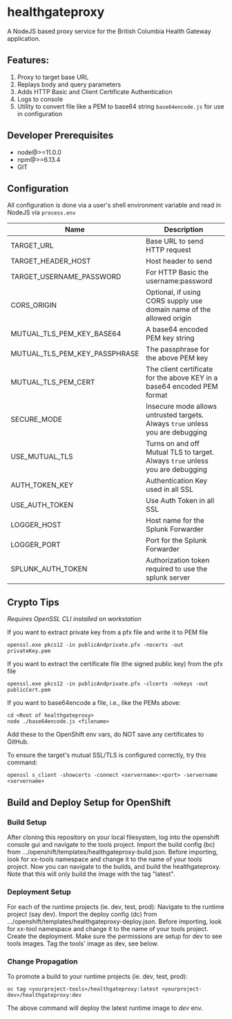 # healthgateproxy

A NodeJS based proxy service for the British Columbia Health Gateway application.

## Features:

1. Proxy to target base URL  
2. Replays body and query parameters
3. Adds HTTP Basic and Client Certificate Authentication
4. Logs to console
5. Utility to convert file like a PEM to base64 string `base64encode.js` for use in configuration

## Developer Prerequisites
* node@>=11.0.0
* npm@>=6.13.4 
* GIT

## Configuration
All configuration is done via a user's shell environment variable and read in NodeJS via `process.env`

Name | Description
--- | --- 
TARGET_URL | Base URL to send HTTP request
TARGET_HEADER_HOST | Host header to send
TARGET_USERNAME_PASSWORD | For HTTP Basic the username:password
CORS_ORIGIN | Optional, if using CORS supply use domain name of the allowed origin
MUTUAL_TLS_PEM_KEY_BASE64 | A base64 encoded PEM key string
MUTUAL_TLS_PEM_KEY_PASSPHRASE | The passphrase for the above PEM key
MUTUAL_TLS_PEM_CERT | The client certificate for the above KEY in a base64 encoded PEM format
SECURE_MODE | Insecure mode allows untrusted targets.  Always `true` unless you are debugging
USE_MUTUAL_TLS | Turns on and off Mutual TLS to target.  Always `true` unless you are debugging
AUTH_TOKEN_KEY | Authentication Key used in all SSL
USE_AUTH_TOKEN | Use Auth Token in all SSL
LOGGER_HOST | Host name for the Splunk Forwarder
LOGGER_PORT | Port for the Splunk Forwarder
SPLUNK_AUTH_TOKEN | Authorization token required to use the splunk server


## Crypto Tips
_Requires OpenSSL CLI installed on workstation_

If you want to extract private key from a pfx file and write it to PEM file

```
openssl.exe pkcs12 -in publicAndprivate.pfx -nocerts -out privateKey.pem
```
If you want to extract the certificate file (the signed public key) from the pfx file
```
openssl.exe pkcs12 -in publicAndprivate.pfx -clcerts -nokeys -out publicCert.pem
```
If you want to base64encode a file, i.e., like the PEMs above:
```
cd <Root of healthgateproxy>
node ./base64encode.js <filename> 
```

Add these to the OpenShift env vars, do NOT save any certificates to GitHub.

To ensure the target's mutual SSL/TLS is configured correctly, try this command:

```
openssl s_client -showcerts -connect <servername>:<port> -servername <servername>
```

## Build and Deploy Setup for OpenShift

### Build Setup
After cloning this repository on your local filesystem, log into the openshift console gui and navigate to the tools project.
Import the build config (bc) from .../openshift/templates/healthgateproxy-build.json.
Before importing, look for xx-tools namespace and change it to the name of your tools project.
Now you can navigate to the builds, and build the healthgateproxy.
Note that this will only build the image with the tag "latest".

### Deployment Setup
For each of the runtime projects (ie. dev, test, prod):
Navigate to the runtime project (say dev).
Import the deploy config (dc) from .../openshift/templates/healthgateproxy-deploy.json.
Before importing, look for xx-tool namespace and change it to the name of your tools project.
Create the deployment.
Make sure the permissions are setup for dev to see tools images.
Tag the tools' image as dev, see below.

### Change Propagation
To promote a build to your runtime projects (ie. dev, test, prod):
```
oc tag <yourproject-tools>/healthgateproxy:latest <yourproject-dev>/healthgateproxy:dev 
```
The above command will deploy the latest runtime image to *dev* env. 


